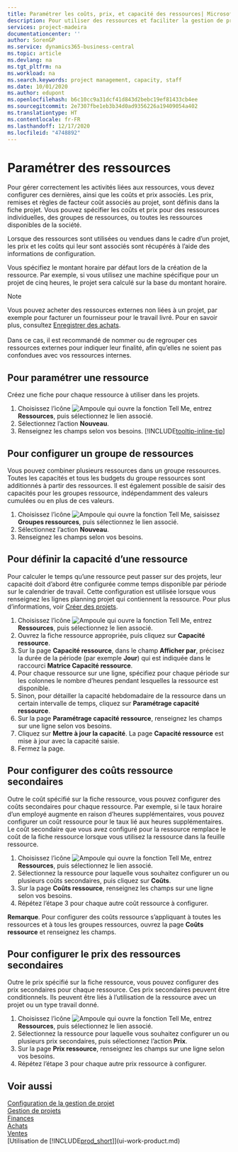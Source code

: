 ```yaml
---
title: Paramétrer les coûts, prix, et capacité des ressources| Microsoft Docs
description: Pour utiliser des ressources et faciliter la gestion de projets, vous spécifiez les coûts et les prix des différents ressources ou groupes de ressources, et définissez la capacité ressource.
services: project-madeira
documentationcenter: ''
author: SorenGP
ms.service: dynamics365-business-central
ms.topic: article
ms.devlang: na
ms.tgt_pltfrm: na
ms.workload: na
ms.search.keywords: project management, capacity, staff
ms.date: 10/01/2020
ms.author: edupont
ms.openlocfilehash: b6c10cc9a31dcf41d843d2bebc19ef81433cb4ee
ms.sourcegitcommit: 2e7307fbe1eb3b34d0ad9356226a19409054a402
ms.translationtype: HT
ms.contentlocale: fr-FR
ms.lasthandoff: 12/17/2020
ms.locfileid: "4748892"
---
```

# <a name="set-up-resources"></a>Paramétrer des ressources
Pour gérer correctement les activités liées aux ressources, vous devez configurer ces dernières, ainsi que les coûts et prix associés. Les prix, remises et règles de facteur coût associés au projet, sont définis dans la fiche projet. Vous pouvez spécifier les coûts et prix pour des ressources individuelles, des groupes de ressources, ou toutes les ressources disponibles de la société.

Lorsque des ressources sont utilisées ou vendues dans le cadre d’un projet, les prix et les coûts qui leur sont associés sont récupérés à l’aide des informations de configuration.

Vous spécifiez le montant horaire par défaut lors de la création de la ressource. Par exemple, si vous utilisez une machine spécifique pour un projet de cinq heures, le projet sera calculé sur la base du montant horaire.

> [!NOTE]
> Vous pouvez acheter des ressources externes non liées à un projet, par exemple pour facturer un fournisseur pour le travail livré. Pour en savoir plus, consultez [Enregistrer des achats](purchasing-how-record-purchases.md).<br /><br />
> Dans ce cas, il est recommandé de nommer ou de regrouper ces ressources externes pour indiquer leur finalité, afin qu’elles ne soient pas confondues avec vos ressources internes.

## <a name="to-set-up-a-resource"></a>Pour paramétrer une ressource
Créez une fiche pour chaque ressource à utiliser dans les projets.

1. Choisissez l’icône ![Ampoule qui ouvre la fonction Tell Me](media/ui-search/search_small.png "Dites-moi ce que vous voulez faire"), entrez **Ressources**, puis sélectionnez le lien associé.
2. Sélectionnez l’action **Nouveau**.
3. Renseignez les champs selon vos besoins. [!INCLUDE[tooltip-inline-tip](includes/tooltip-inline-tip_md.md)]  

## <a name="to-set-up-a-resource-group"></a>Pour configurer un groupe de ressources
Vous pouvez combiner plusieurs ressources dans un groupe ressources. Toutes les capacités et tous les budgets du groupe ressources sont additionnés à partir des ressources. Il est également possible de saisir des capacités pour les groupes ressource, indépendamment des valeurs cumulées ou en plus de ces valeurs.

1. Choisissez l’icône ![Ampoule qui ouvre la fonction Tell Me](media/ui-search/search_small.png "Dites-moi ce que vous voulez faire"), saisissez **Groupes ressources**, puis sélectionnez le lien associé.
2. Sélectionnez l’action **Nouveau**.
3. Renseignez les champs selon vos besoins.

## <a name="to-set-capacity-for-a-resource"></a>Pour définir la capacité d’une ressource
Pour calculer le temps qu’une ressource peut passer sur des projets, leur capacité doit d’abord être configurée comme temps disponible par période sur le calendrier de travail. Cette configuration est utilisée lorsque vous renseignez les lignes planning projet qui contiennent la ressource. Pour plus d’informations, voir [Créer des projets](projects-how-create-jobs.md).

1. Choisissez l’icône ![Ampoule qui ouvre la fonction Tell Me](media/ui-search/search_small.png "Dites-moi ce que vous voulez faire"), entrez **Ressources**, puis sélectionnez le lien associé.
2. Ouvrez la fiche ressource appropriée, puis cliquez sur **Capacité ressource**.
3. Sur la page **Capacité ressource**, dans le champ **Afficher par**, précisez la durée de la période (par exemple **Jour**) qui est indiquée dans le raccourci **Matrice Capacité ressource**.
4. Pour chaque ressource sur une ligne, spécifiez pour chaque période sur les colonnes le nombre d’heures pendant lesquelles la ressource est disponible.
5. Sinon, pour détailler la capacité hebdomadaire de la ressource dans un certain intervalle de temps, cliquez sur **Paramétrage capacité ressource**.
6. Sur la page **Paramétrage capacité ressource**, renseignez les champs sur une ligne selon vos besoins.
7. Cliquez sur **Mettre à jour la capacité**. La page **Capacité ressource** est mise à jour avec la capacité saisie.
8. Fermez la page.

## <a name="to-set-up-alternate-resource-costs"></a>Pour configurer des coûts ressource secondaires
Outre le coût spécifié sur la fiche ressource, vous pouvez configurer des coûts secondaires pour chaque ressource. Par exemple, si le taux horaire d’un employé augmente en raison d’heures supplémentaires, vous pouvez configurer un coût ressource pour le taux lié aux heures supplémentaires. Le coût secondaire que vous avez configuré pour la ressource remplace le coût de la fiche ressource lorsque vous utilisez la ressource dans la feuille ressource.

1. Choisissez l’icône ![Ampoule qui ouvre la fonction Tell Me](media/ui-search/search_small.png "Dites-moi ce que vous voulez faire"), entrez **Ressources**, puis sélectionnez le lien associé.  
2. Sélectionnez la ressource pour laquelle vous souhaitez configurer un ou plusieurs coûts secondaires, puis cliquez sur **Coûts**.  
3. Sur la page **Coûts ressource**, renseignez les champs sur une ligne selon vos besoins.  
4. Répétez l’étape 3 pour chaque autre coût ressource à configurer.

**Remarque**. Pour configurer des coûts ressource s’appliquant à toutes les ressources et à tous les groupes ressources, ouvrez la page **Coûts ressource** et renseignez les champs.

## <a name="to-set-up-alternate-resource-prices"></a>Pour configurer le prix des ressources secondaires
Outre le prix spécifié sur la fiche ressource, vous pouvez configurer des prix secondaires pour chaque ressource. Ces prix secondaires peuvent être conditionnels. Ils peuvent être liés à l’utilisation de la ressource avec un projet ou un type travail donné.

1. Choisissez l’icône ![Ampoule qui ouvre la fonction Tell Me](media/ui-search/search_small.png "Dites-moi ce que vous voulez faire"), entrez **Ressources**, puis sélectionnez le lien associé.
2. Sélectionnez la ressource pour laquelle vous souhaitez configurer un ou plusieurs prix secondaires, puis sélectionnez l’action **Prix**.
3. Sur la page **Prix ressource**, renseignez les champs sur une ligne selon vos besoins.
4. Répétez l’étape 3 pour chaque autre prix ressource à configurer.

## <a name="see-also"></a>Voir aussi
[Configuration de la gestion de projet](projects-setup-projects.md)  
[Gestion de projets](projects-manage-projects.md)  
[Finances](finance.md)  
[Achats](purchasing-manage-purchasing.md)         
[Ventes](sales-manage-sales.md)      
[Utilisation de [!INCLUDE[prod_short](includes/prod_short.md)]](ui-work-product.md)  
